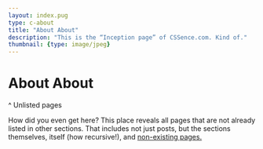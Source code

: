```yaml
---
layout: index.pug
type: c-about
title: "About About"
description: "This is the “Inception page” of CSSence.com. Kind of."
thumbnail: {type: image/jpeg}
---
```


# About About
^ Unlisted pages

How did you even get here? This place reveals all pages that are not already listed in other sections.
That includes not just posts, but the sections themselves, itself (how recursive!), and [non-existing pages.](/404/)
